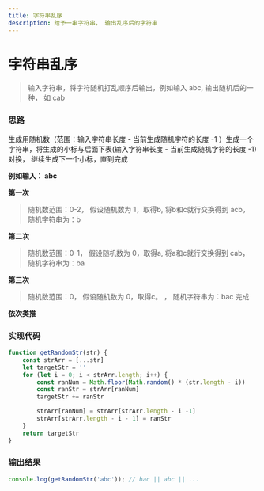 ```yaml
---
title: 字符串乱序
description: 给予一串字符串， 输出乱序后的字符串
---
```

# 字符串乱序

>输入字符串，将字符随机打乱顺序后输出，例如输入 abc, 输出随机后的一种， 如 cab

### 思路 
生成用随机数（范围：输入字符串长度 - 当前生成随机字符的长度 -1 ）生成一个字符串，将生成的小标与后面下表(输入字符串长度 - 当前生成随机字符的长度 -1)对换， 继续生成下一个小标，直到完成

**例如输入： abc**

**第一次**
> 随机数范围：0-2， 假设随机数为 1，取得b, 将b和c就行交换得到 acb， 随机字符串为：b

**第二次**
> 随机数范围：0-1， 假设随机数为 0，取得a, 将a和c就行交换得到 cab， 随机字符串为：ba

**第三次**
> 随机数范围：0， 假设随机数为 0，取得c。 ， 随机字符串为：bac       完成

**依次类推**

### 实现代码
```js
function getRandomStr(str) {
    const strArr = [...str]
    let targetStr = ''
    for (let i = 0; i < strArr.length; i++) {
        const ranNum = Math.floor(Math.random() * (str.length - i))
        const ranStr = strArr[ranNum]
        targetStr += ranStr

        strArr[ranNum] = strArr[strArr.length - i -1]
        strArr[strArr.length - i - 1] = ranStr
    }
    return targetStr
}
```


### 输出结果
```js
console.log(getRandomStr('abc')); // bac || abc || ...
```